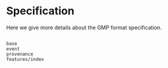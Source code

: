# Specification

Here we give more details about the GMP format specification.


```{toctree}

base
event
provenance
features/index
```


